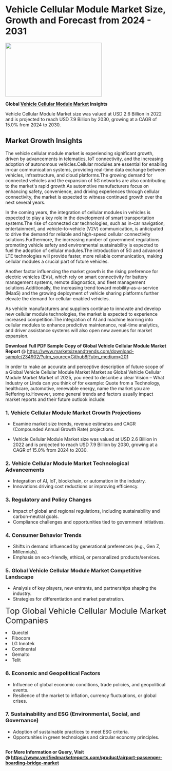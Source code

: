 <H1>Vehicle Cellular Module Market Size, Growth and Forecast from 2024 - 2031</H1><img class="aligncenter size-medium wp-image-584254" src="https://thirdeyenews.in/wp-content/uploads/2024/09/Global-Market-Research-300x168.jpeg" alt="" width="300" height="168" /><p><strong>Global&nbsp;<a href="https://www.marketsizeandtrends.com/download-sample/234902/?utm_source=Github8j?utm_medium=201">Vehicle Cellular Module Market</a> Insights</strong></p><p>Vehicle Cellular Module Market size was valued at USD 2.6 Billion in 2022 and is projected to reach USD 7.9 Billion by 2030, growing at a CAGR of 15.0% from 2024 to 2030.</p><p><h2>Market Growth Insights</h2> <p>The vehicle cellular module market is experiencing significant growth, driven by advancements in telematics, IoT connectivity, and the increasing adoption of autonomous vehicles.Cellular modules are essential for enabling in-car communication systems, providing real-time data exchange between vehicles, infrastructure, and cloud platforms.The growing demand for connected vehicles and the expansion of 5G networks are also contributing to the market's rapid growth.As automotive manufacturers focus on enhancing safety, convenience, and driving experiences through cellular connectivity, the market is expected to witness continued growth over the next several years.</p> <p>In the coming years, the integration of cellular modules in vehicles is expected to play a key role in the development of smart transportation systems.The rise of connected car technologies, such as in-car navigation, entertainment, and vehicle-to-vehicle (V2V) communication, is anticipated to drive the demand for reliable and high-speed cellular connectivity solutions.Furthermore, the increasing number of government regulations promoting vehicle safety and environmental sustainability is expected to fuel the adoption of cellular modules.The introduction of 5G and advanced LTE technologies will provide faster, more reliable communication, making cellular modules a crucial part of future vehicles.</p> <p>Another factor influencing the market growth is the rising preference for electric vehicles (EVs), which rely on smart connectivity for battery management systems, remote diagnostics, and fleet management solutions.Additionally, the increasing trend toward mobility-as-a-service (MaaS) and the growing deployment of vehicle sharing platforms further elevate the demand for cellular-enabled vehicles.</p> <p>As vehicle manufacturers and suppliers continue to innovate and develop new cellular module technologies, the market is expected to experience increased competition.The integration of AI and machine learning into cellular modules to enhance predictive maintenance, real-time analytics, and driver assistance systems will also open new avenues for market expansion.</p> <p><span class=""><strong>Download Full PDF Sample Copy of Global Vehicle Cellular Module Market Report</strong> @ <a href="https://www.marketsizeandtrends.com/download-sample/234902/?utm_source=Github8j?utm_medium=201" target="_blank">https://www.marketsizeandtrends.com/download-sample/234902/?utm_source=Github8j?utm_medium=201</a></span></p><p>In order to make an accurate and perceptive description of future scope of a Global&nbsp;Vehicle Cellular Module Market Market as Global&nbsp;Vehicle Cellular Module Market Market of 2025, you need to describe a clear Vision &ndash; What Industry or Linda can you think of for example: Quote from a Technology, healthcare, automotive, renewable energy, name the market you are Reffering to.However, some general trends and factors usually impact market reports and their future outlook include:</p><h3>1.&nbsp;<strong>Vehicle Cellular Module Market Growth Projections</strong></h3><ul><li>Examine market size trends, revenue estimates and CAGR (Compounded Annual Growth Rate) projections.</li><li><p>Vehicle Cellular Module Market size was valued at USD 2.6 Billion in 2022 and is projected to reach USD 7.9 Billion by 2030, growing at a CAGR of 15.0% from 2024 to 2030.</p></li></ul><h3>2.&nbsp;<strong>Vehicle Cellular Module Market Technological Advancements</strong></h3><ul><li>Integration of AI, IoT, blockchain, or automation in the industry.</li><li>Innovations driving cost reductions or improving efficiency.</li></ul><h3>3.&nbsp;<strong>Regulatory and Policy Changes</strong></h3><ul><li>Impact of global and regional regulations, including sustainability and carbon-neutral goals.</li><li>Compliance challenges and opportunities tied to government initiatives.</li></ul><h3>4.&nbsp;<strong>Consumer Behavior Trends</strong></h3><ul><li>Shifts in demand influenced by generational preferences (e.g., Gen Z, Millennials).</li><li>Emphasis on eco-friendly, ethical, or personalized products/services.</li></ul><h3>5.&nbsp;<strong>Global Vehicle Cellular Module Market Competitive Landscape</strong></h3><ul><li>Analysis of key players, new entrants, and partnerships shaping the industry.</li><li>Strategies for differentiation and market penetration.</li></ul><p data-pm-slice="1 1 []"><span style="color: inherit; font-family: inherit; font-size: 25px;">Top Global Vehicle Cellular Module Market Companies</span></p><div class="" data-test-id=""><p><li>Quectel</li><li> Fibocom</li><li> LG Innotek</li><li> Continental</li><li> Gemalto</li><li> Telit</li></p></div><h3>6.&nbsp;<strong>Economic and Geopolitical Factors</strong></h3><ul><li>Influence of global economic conditions, trade policies, and geopolitical events.</li><li>Resilience of the market to inflation, currency fluctuations, or global crises.</li></ul><h3>7.&nbsp;<strong>Sustainability and ESG (Environmental, Social, and Governance)</strong></h3><ul><li>Adoption of sustainable practices to meet ESG criteria.</li><li>Opportunities in green technologies and circular economy principles.</li></ul><h2><strong style="font-size: 14px;">For More Information or Query, Visit @&nbsp;</strong><a style="background-color: #ffffff; font-size: 14px;" href="https://www.marketsizeandtrends.com/report/vehicle-cellular-module-market/" target="_blank">https://www.verifiedmarketreports.com/product/airport-passenger-boarding-bridge-market</a></h2>